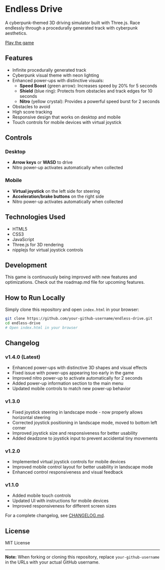 # Endless Drive

A cyberpunk-themed 3D driving simulator built with Three.js. Race endlessly through a procedurally generated track with cyberpunk aesthetics.

[Play the game](https://screech24.github.io/Endless-Drive/)

## Features

- Infinite procedurally generated track
- Cyberpunk visual theme with neon lighting
- Enhanced power-ups with distinctive visuals:
  - **Speed Boost** (green arrow): Increases speed by 20% for 5 seconds
  - **Shield** (blue ring): Protects from obstacles and track edges for 10 seconds
  - **Nitro** (yellow crystal): Provides a powerful speed burst for 2 seconds
- Obstacles to avoid
- High score tracking
- Responsive design that works on desktop and mobile
- Touch controls for mobile devices with virtual joystick

## Controls

### Desktop
- **Arrow keys** or **WASD** to drive
- Nitro power-up activates automatically when collected

### Mobile
- **Virtual joystick** on the left side for steering
- **Acceleration/brake buttons** on the right side
- Nitro power-up activates automatically when collected

## Technologies Used

- HTML5
- CSS3
- JavaScript
- Three.js for 3D rendering
- nipplejs for virtual joystick controls

## Development

This game is continuously being improved with new features and optimizations. Check out the roadmap.md file for upcoming features.

## How to Run Locally

Simply clone this repository and open `index.html` in your browser:

```bash
git clone https://github.com/your-github-username/endless-drive.git
cd endless-drive
# Open index.html in your browser
```

## Changelog

### v1.4.0 (Latest)
- Enhanced power-ups with distinctive 3D shapes and visual effects
- Fixed issue with power-ups appearing too early in the game
- Improved nitro power-up to activate automatically for 2 seconds
- Added power-up information section to the main menu
- Updated mobile controls to match new power-up behavior

### v1.3.0
- Fixed joystick steering in landscape mode - now properly allows horizontal steering
- Corrected joystick positioning in landscape mode, moved to bottom left corner
- Improved joystick size and responsiveness for better usability
- Added deadzone to joystick input to prevent accidental tiny movements

### v1.2.0
- Implemented virtual joystick controls for mobile devices
- Improved mobile control layout for better usability in landscape mode
- Enhanced control responsiveness and visual feedback

### v1.1.0
- Added mobile touch controls
- Updated UI with instructions for mobile devices
- Improved responsiveness for different screen sizes

For a complete changelog, see [CHANGELOG.md](CHANGELOG.md).

## License

MIT License

---
**Note:** When forking or cloning this repository, replace `your-github-username` in the URLs with your actual GitHub username. 